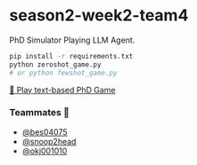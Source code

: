 # season2-week2-team4

PhD Simulator Playing LLM Agent.

```bash
pip install -r requirements.txt
python zeroshot_game.py
# or python fewshot_game.py
```

[🔗 Play text-based PhD Game](https://research.wmz.ninja/projects/phd/index.html)

### Teammates 🤗

- [@bes04075](https://github.com/bes04075)
- [@snoop2head](https://github.com/snoop2head)
- [@okj001010](https://github.com/okj001010)
